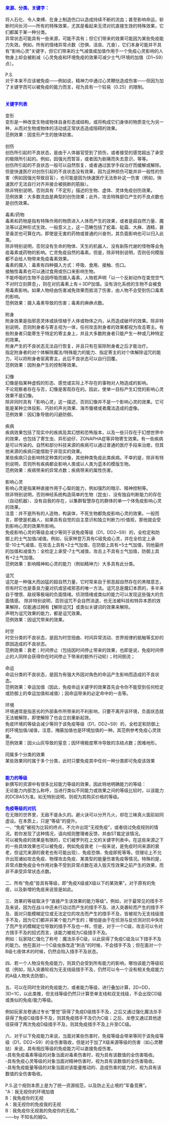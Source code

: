 <title>来源、分类、关键字</title>
<meta name="GENERATOR" content="WinCHM">
<meta http-equiv="Content-Type" content="text/html; charset=gb2312">
<br><strong><span style="color: blue" class="bbc_color">来源、分类、关键字：</span></strong>
<br>
<br>将人石化、令人束缚、在身上制造伤口以造成持续不断的流血；甚至影响命运，斩断时间长河——所有的特殊效果，尤其是看起来无须对抗直接生效的特殊效果，它们都属于某一种分类。
<br>异常状态可能具有一些来源，可能不具有；但它们带来的效果可能因为某些免疫能力失效。例如，所有的情绪异常点数（恐惧、沮丧、亢奋），它们本身可能并不具有“影响心灵”关键字，但它们带来的士气减值或加值作用于一个免疫心灵影响的人物身上却会被削减（心灵免疫和环境免疫的效果可减少士气/环境的加值（D1~S9）点）。
<br>
<br>P.S.
<br>对于本来不应该被免疫——例如说，精神力中通过心灵鞭挞造成伤害——但因为加了关键字而可以被免疫的能力而言，视为具有一个较易（0.25）的限制。
<br>
<br>
<br><strong><span style="color: blue" class="bbc_color">关键字列表</span></strong>
<br>
<br>变形
<br>变形是一种改变生物或物体自身形态或结构，或将构成它们身体的物质变化为另一种，从而对生物或物体的活动或正常状态造成阻碍的效果。
<br>范例效果：因变形产生的肢体妨害。
<br>
<br>创伤
<br>创伤所引起的不良状态，是由于人体器官受到了损伤，或者接受的感觉超出了承受的极限所引起的。例如，因强光而暂盲，或者因为剧痛而失去意识，等等。
<br>创伤所引起的不良状态一般可以自然恢复，或者通过医学手段治疗而缓解或解除。但是快速医疗对创伤引起的不良状态没有效果，因为这种损伤可能并非一般性的伤害（例如因强光导致目盲），也可能是因为快速医疗无法弥补这一伤害（例如，快速医疗无法自行对齐并接合被挑断的筋脉）。
<br>除非特别说明，否则具有「不定形」描述的生物、虚体、灵体免疫创伤效果。
<br>范例效果：大多数流血是典型的创伤效果；此外，攻击特殊部位产生的不良点数也是创伤效果。
<br>
<br>毒素/药物
<br>毒素和药物是指有特殊作用的物质进入人体而产生的效果，或者是超自然力量、魔法等以这种形式生效。一般意义上，这一范畴包括了蛇毒、砒霜、大麻、酒精，甚至香淤也可算在内。即使是无害的药物或普通的兴奋剂，其负面影响也可以归入此类。
<br>除非特别说明，否则没有生命的物体、天生的机器人、没有新陈代谢的怪物等会免疫毒素或药物的影响。亡灵免疫自然的毒素。但是，除非特别说明，否则任何模版都不会给人物带来免疫毒素效果。
<br>毒素的摄入：毒素有四种摄入方式：呼吸、食用、接触、伤口。
<br>接触性毒素也可以通过食用或伤口来影响生物。
<br>不能呼吸的生物不会因呼吸而摄入毒素，人物若声明「以一个反射动作在查觉空气不对时立刻屏息」，则在对抗毒素上有＋3DP加值。没有消化系统的生物不会被食用毒素影响。如果人物经由伤害减免效果而抵消了伤害，由人物不会受到伤口毒素的影响。
<br>范例效果：摄入毒素导致的伤害；毒素的麻痹点数。
<br>
<br>附身
<br>附身效果是指邪恶灵体或妖怪植于人体或物体之内，从而造成破坏的效果。除非特别说明，否则附身者与寄主视为一体，任何攻击附身者的效果都视为攻击寄主。有些附身者只能寄生于特定的寄主身上，并且大多数附身者只能产生一种或几种特定的效果。
<br>附身产生的不良状态无法自行恢复，并且只有在驱除附身者之后才能治疗。
<br>指定附身者的对个体解除魔法/特殊能力的能力、指定寄主的对个体解除诅咒的能力，可以将附身者驱离寄主，此后不良状态可以自行回覆。
<br>范例效果：因附身产生的控制等效果。
<br>
<br>幻像
<br>幻像是指某种虚假的形态、感觉或实际上不存在的事物对人物造成的影响。
<br>不论观察者存在与否，幻像是客观存在的。因此，使单一目标产生幻觉的影响心灵效果不是幻像。
<br>除非同时具有「影响心灵」这一描述，否则幻像并不是一个影响心灵的效果。它可能是某种立体投影、巧妙的声光效果、海市蜃楼或者魔法造成的虚像。
<br>范例效果：因幻象导致的闪避防御。
<br>
<br>疾病
<br>疾病效果包括了现实中的疾病及其幻想和恐怖版本，以及一些只存在于幻想世界中的效果，也包括了寄生虫、异形幼仔、ZONAPHA症等异物寄生效果。有一些疾病是可以传染的。自然和部分科技来源的疾病可以通过普通的医疗手段来治癒，但其他来源的疾病只能借助于非现实的效果。
<br>某些疾病只会影响特定种类的对像，其他种类免疫此类疾病。不幸的是，除非有特别说明，否则所有疾病都会影响人类或以人类为蓝本的模版生物。
<br>范例效果：疾病带来的异常点数；疾病带来的属性伤害。
<br>
<br>影响心灵
<br>影响心灵是指某种直接作用于心智的能力，例如强烈的暗示、精神控制等。
<br>除非特别说明，否则神经系统构造简单的生物（昆虫）、没有独自判断能力的存在（自动机器）、没有自我的存在，以集群智慧存在的群体的单一个体免疫影响心灵的效果。
<br>注意：并不是所有的人造物，构装体，不死生物都免疫影响心灵的效果。一般而言，即使是机器人，如果具有自觉的自主意识和独立判断力/价值观，那他就会受到影响心灵的效果所影响。
<br>免疫影响心灵的等级会减少等同于该免疫等级（D1，DD2~S9）的，全检定和防御上的士气加值/减值。例如，玩家林登万具有C级免疫心灵，并在全检定上承受-10士气减值，在攻击上具有+2士气加值，在防御上具有+5士气加值，则他最终的加值和减值为：全检定上承受-7士气减值，攻击上不具有士气加值，防御上具有+2士气加值。
<br>范例效果：影响精神和心灵的能力（例如精神力）大多具有此分类。
<br>
<br>诅咒
<br>诅咒是一种强大而凶猛的超自然力量，它时常来自于邪恶超自然存在的黑暗意志，但有时它也是善良力量对抗或惩戒邪恶的唯一方法。诅咒总是魔幻本质的，多半来自于憎恨、敌视等极端的负面情绪。侦测情绪或类似的能力可以发现这些强大的负面情感。
除非特别说明，否则诅咒不会自然消退，也无法被科技和特异本质的效果解除，仅能通过拥有【解除诅咒】或类似关键词的效果来解除。
<br>声明为诅咒效果的能力，都是诅咒效果。
<br>范例效果：因诅咒带来的效果。
<br>
<br>时空
<br>时空分类的不良状态，是因为时空扭曲、时间异常流动、世界规律的抵触等玄妙的原因造成的不良状态。
<br>范例效果：衰老；时间停止（包括因时间停止带来的效果，也即是说，免疫时间停止的人同样会获得你在时间停止下带来的额外行动轮）；时间倒流；
<br>
<br>命运
<br>命运分类的不良状态，是因为有强大外因对角色的命运产生影响而造成的不良状态。
<br>范例效果：幸运加值（因此，免疫命运关键字的效果首先会令你不能受到任何检定或防御上的幸运加值和减值）；因命运带来的必定命中的一击等。
<br>
<br>环境
<br>环境通常是指恶劣的外部条件所带来的不利影响，只要不离开该环境，负面状态就无法被解除，即使解除了也会立刻重新起效。
<br>免疫环境的等级会减少等同于该免疫等级（D1，DD2~S9）的，全检定和防御上的环境加值/减值，注意，掩蔽加值也是环境加值的一种。其范例参考免疫心灵效果。
<br>范例效果：因火山灰导致的窒息；因环境极度寒冷导致的冻结点数；困难地形。
<br>
<br>同属多个分类的效果
<br>某些效果同时属于多个分类，此时只要免疫其中任何一种分类即可免疫该效果
<br>
<br>
<br><strong><span style="color: blue" class="bbc_color">能力的等级</span></strong>
<br>新撰写的资源中有很多比较能力等级的效果，因此特地明确能力的等级：
<br>无论能力内部怎么称呼，当进行类似不同能力或效果之间的等级比较时，以该能力的DCBAS为准。如无特别说明，则视为其购买价格的等级。
<br>
<br><strong><span style="color: blue" class="bbc_color">免疫等级的对抗</span></strong>
<br>在无限的世界里，无敌不是永久的。避火诀可以分开凡火，却在三昧真火面前如同虚设。在本质上，只是“等级”的提升。
<br>一、“免疫”被视为比较的终点，不允许出现“无视免疫”，或者绕过免疫规则的情况。若你发现了这种情况，请向规则整理者反馈，并由ST裁定该情况。
<br>可以被免疫的效果是有限的，它们被罗列在上文的关键字列表中。在这些来源之下的一些具体效果也可以被免疫，例如免疫衰老（一般来说，是免疫时间来源的衰老，但诅咒来源的衰老也有可能出现）、免疫恐惧、免疫即死等等。但理论上不允许出现诸如攻击免疫、物理攻击免疫、某类型的能量伤害免疫等情况。特殊的是，异常点数免疫会令作用对象不受到异常点数在进入毁灭性效果之前产生的效果，而非不承受异常状态点数。
<br>
<br>二、所有“免疫”皆具有等级，即“免疫X级或X级以下的某效果”。对于原有的免疫，以及新增的免疫来说皆是如此。
<br>
<br>三、效果的等级取决于“直接产生该效果的能力等级”。例如，对于最常见的措手不及来说，因为在战斗中还未行动过而产生的措手不及、进入突袭轮而产生的措手不及、面对只能模糊定位或无法定位的攻击而产生的措手不及，皆被视为无支线级措手不及，因为它们都并非某个能力产生的；哪怕是由于在侦测与反侦测对抗中失败了而产生的模糊定位导致的措手不及也一样。但是，对于一个C级，攻击可以令对方措手不及的招式而言，该能力被视为C级措手不及。
<br>例如：玩家陆仁强化了称号：魔法杀手C级，以此获得了免疫C级及以下措手不及的能力。他在面对一个C级虫族改造“刺舌”的时候，不会措手不及；但在面对一个B级七夜体术的时候，仍然会陷入措手不及状态。
<br>
<br>四、若一个人物没有免疫能力，则其仍会受到所有能力的影响，哪怕该能力等级较低（例如，陷入突袭轮视为无支线级措手不及，仍然可以令一个没有相关免疫能力的A级人物失去防御）。
<br>
<br>五、可以在同时生效的免疫能力，或者能力等级，进行叠加计算，2D=DD，3D=1C，以此类推，但支线等级仍然只计算至单支线和双支线级，不会出现CD级或类似的免疫/能力等级。
<br>
<br>例如玩家龙卷通过专长“警觉”获得了免疫D级措手不及，之后又通过强化魔法杀手获得了免疫C级措手不及，则其免疫措手不及仍为C级；之后，龙卷又通过其他途径获得了两次免疫D级措手不及，则其免疫措手不及上升至CC级。
<br>
<br>六、对于以下免疫能力来说，当面对某些伤害时，免疫等级会带来等同于该免疫等级（D1，DD2~S9）的全伤害吸收，但是对于加了X级来源等级的伤害（如心灵鞭挞）来说，具有相应等级的免疫能力可以直接免疫伤害。
<br>-具有免疫毒素等级的对象当面对毒素伤害时，视为具有该数值的全伤害吸收。
<br>-具有免疫心灵等级的对象当面对精神伤害时，视为具有该数值的全伤害吸收。
<br>-具有免疫能量等级的对象当面对该能量推动的、造成伤害的能力时，视为具有该数值的全伤害吸收。
<br>
<br>P.S.这个规则本质上是为了统一资源规范，以及防止无止境的“军备竞赛”。
<br>“A：我无视你的环境加值
<br>B：我免疫你的无视
<br>A：我无视你的免疫我的无视
<br>B：我免疫你无视我的免疫你的无视。”
<br>——by 不知名的姆Q。
<br>
